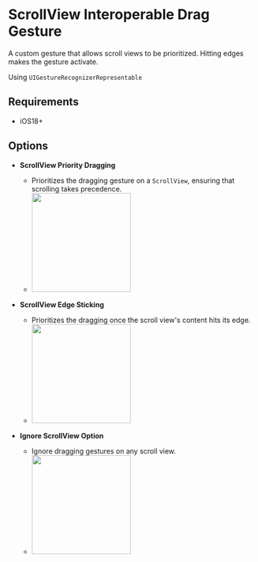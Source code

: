 # ScrollView Interoperable Drag Gesture

A custom gesture that allows scroll views to be prioritized. Hitting edges makes the gesture activate. 

Using `UIGestureRecognizerRepresentable`

## Requirements
- iOS18+

## Options

- **ScrollView Priority Dragging**
  - Prioritizes the dragging gesture on a `ScrollView`, ensuring that scrolling takes precedence.
  - <img src="https://github.com/user-attachments/assets/33f3aaeb-70f7-4426-95f8-757dafae8642" width="200px">

- **ScrollView Edge Sticking**
  - Prioritizes the dragging once the scroll view's content hits its edge.
  - <img src="https://github.com/user-attachments/assets/3a90a8ad-887c-4d3a-8407-09d36077d655" width="200px">

- **Ignore ScrollView Option**
  - Ignore dragging gestures on any scroll view.
  - <img src="https://github.com/user-attachments/assets/49023e42-2a8f-4a5c-aff0-c7a802547aac" width="200px">

